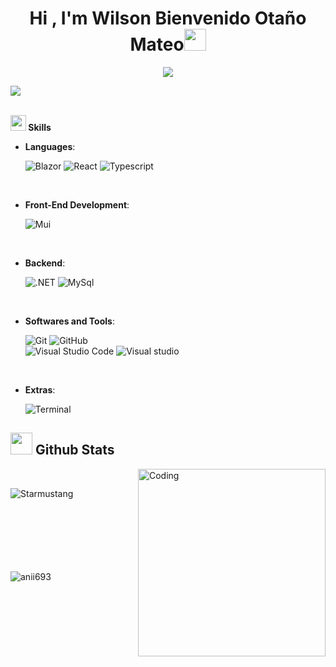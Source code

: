 
<h1 align="center"><b>Hi , I'm Wilson Bienvenido Otaño Mateo</b><img src="https://media.giphy.com/media/hvRJCLFzcasrR4ia7z/giphy.gif" width="35"></h1>

<!--  -->
<p align="center">
  <a href="https://github.com/DenverCoder1/readme-typing-svg"><img src="https://readme-typing-svg.herokuapp.com?font=Time+New+Roman&color=cyan&size=25&center=true&vCenter=true&width=600&height=100&lines=React-typescript+developer,;Computer+Science+Student,;Csharp+and+Net+developer,;Active+Learner/Researcher,;Love+to+learn+new+stuff..&hearts"></a>
</p>
<img src="https://user-images.githubusercontent.com/73097560/115834477-dbab4500-a447-11eb-908a-139a6edaec5c.gif"><br><br>

<img src="https://media2.giphy.com/media/QssGEmpkyEOhBCb7e1/giphy.gif?cid=ecf05e47a0n3gi1bfqntqmob8g9aid1oyj2wr3ds3mg700bl&rid=giphy.gif" width ="25"><b> Skills</b>

<p align="center">

- **Languages**:
    
    ![Blazor](https://img.shields.io/badge/Blazor-purple?style=for-the-badge&logo=blazor&logoSize=auto)
    ![React](https://img.shields.io/badge/React-white?style=for-the-badge&logo=React&logoSize=auto)
    ![Typescript](https://img.shields.io/badge/Typescript-white?style=for-the-badge&logo=typescript&logoSize=auto)

<br>   
    
- **Front-End Development**:

   ![Mui](https://img.shields.io/badge/Mui-white?style=for-the-badge&logo=mui&logoSize=auto)
   

<br>

- **Backend**:

    ![.NET](https://img.shields.io/badge/-purple?style=for-the-badge&logo=.net&logoSize=auto)
    ![MySql](https://img.shields.io/badge/MySQL-white?style=for-the-badge&logo=MySQL&logoSize=auto)
    
<br>

- **Softwares and Tools**:

    ![Git](https://img.shields.io/badge/git-%23F05033.svg?style=for-the-badge&logo=git&logoColor=white)
    ![GitHub](https://img.shields.io/badge/github-%23121011.svg?style=for-the-badge&logo=github&logoColor=white)    
    ![Visual Studio Code](https://img.shields.io/badge/Visual%20Studio%20Code-0078d7.svg?style=for-the-badge&logo=visual-studio-code&logoColor=white)
    ![Visual studio](https://img.shields.io/badge/Visual%20Studio-purple?style=for-the-badge&logoSize=auto) 

<br>

- **Extras**:

    ![Terminal](https://img.shields.io/badge/Terminal-%23054020?style=for-the-badge&logo=gnu-bash&logoColor=white)
      

</p>

## <img src="https://media.giphy.com/media/iY8CRBdQXODJSCERIr/giphy.gif" width="35"><b> Github Stats </b>
<img align="right" alt="Coding" width="300" src="https://cdn.dribbble.com/users/1277312/screenshots/14733298/media/39b1045e593737587dd60e42c8422d1f.gif" >
<br>
<p><img align="left" src="https://github-readme-stats.vercel.app/api/top-langs?username=Starmustang&show_icons=true&theme=dark&locale=en&layout=compact" alt="Starmustang" /></p>

<br><br><br><br><br><br><br>
<p>&nbsp;<img align="left" src="https://github-readme-stats.vercel.app/api?username=Starmustang&show_icons=true&theme=dark&locale=en" alt="anii693" /></p>
<br><br><br><br><br><br><br><br><br><br>

<br>

<!--
**Starmustang/Starmustang** is a ✨ _special_ ✨ repository because its `README.md` (this file) appears on your GitHub profile.

Here are some ideas to get you started:

- 🔭 I’m currently working on ...
- 🌱 I’m currently learning ...
- 👯 I’m looking to collaborate on ...
- 🤔 I’m looking for help with ...
- 💬 Ask me about ...
- 📫 How to reach me: ...
- 😄 Pronouns: ...
- ⚡ Fun fact: ...
-->
